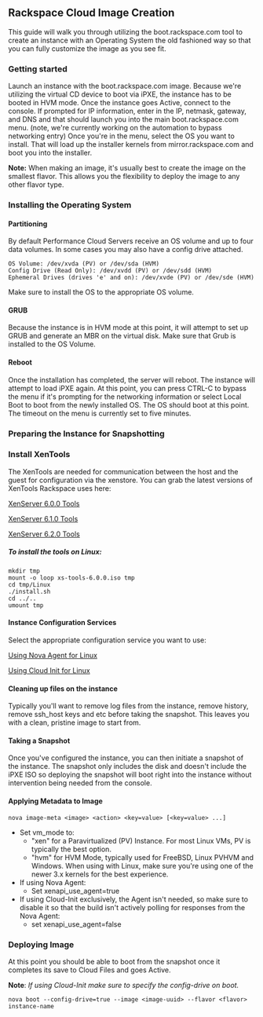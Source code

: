 ## Rackspace Cloud Image Creation

This guide will walk you through utilizing the boot.rackspace.com tool to create an instance with an Operating System the old fashioned way so that you can fully customize the image as you see fit.

### Getting started

Launch an instance with the boot.rackspace.com image.  Because we're utilizing the virtual CD device to boot via iPXE, the instance has to be booted in HVM mode.  Once the instance goes Active, connect to the console.  If prompted for IP information, enter in the IP, netmask, gateway, and DNS and that should launch you into the main boot.rackspace.com menu.  (note, we're currently working on the automation to bypass networking entry) Once you're in the menu, select the OS you want to install.  That will load up the installer kernels from mirror.rackspace.com and boot you into the installer.

**Note:** When making an image, it's usually best to create the image on the smallest flavor.  This allows you the flexibility to deploy the image to any other flavor type.

### Installing the Operating System
#### Partitioning

By default Performance Cloud Servers receive an OS volume and up to four data volumes.  In some cases you may also have a config drive attached.

    OS Volume: /dev/xvda (PV) or /dev/sda (HVM)
    Config Drive (Read Only): /dev/xvdd (PV) or /dev/sdd (HVM)
    Ephemeral Drives (drives 'e' and on): /dev/xvde (PV) or /dev/sde (HVM) 

Make sure to install the OS to the appropriate OS volume.

#### GRUB
Because the instance is in HVM mode at this point, it will attempt to set up GRUB and generate an MBR on the virtual disk.  Make sure that Grub is installed to the OS Volume.  

#### Reboot
Once the installation has completed, the server will reboot.  The instance will attempt to load iPXE again.  At this point, you can press CTRL-C to bypass the menu if it's prompting for the networking information or  select Local Boot to boot from the newly installed OS.  The OS should boot at this point.  The timeout on the menu is currently set to five minutes.

### Preparing the Instance for Snapshotting
### Install XenTools
The XenTools are needed for communication between the host and the guest for configuration via the xenstore. You can grab the latest versions of XenTools Rackspace uses here:

[XenServer 6.0.0 Tools](http://boot.rackspace.com/files/xentools/xs-tools-6.0.0.iso)

[XenServer 6.1.0 Tools](http://boot.rackspace.com/files/xentools/xs-tools-6.1.0.iso)

[XenServer 6.2.0 Tools](http://boot.rackspace.com/files/xentools/xs-tools-6.2.0.iso)

##### To install the tools on Linux:

    mkdir tmp
    mount -o loop xs-tools-6.0.0.iso tmp
    cd tmp/Linux
    ./install.sh
    cd ../..
    umount tmp

#### Instance Configuration Services

Select the appropriate configuration service you want to use:

[Using Nova Agent for Linux](nova_agent.md)

[Using Cloud Init for Linux](cloud_init.md)

#### Cleaning up files on the instance
Typically you'll want to remove log files from the instance, remove history, remove ssh_host keys and etc before taking the snapshot.  This leaves you with a clean, pristine image to start from.

#### Taking a Snapshot
Once you've configured the instance, you can then initiate a snapshot of the instance.  The snapshot only includes the disk and doesn't include the iPXE ISO so deploying the snapshot will boot right into the instance without intervention being needed from the console.

#### Applying Metadata to Image

    nova image-meta <image> <action> <key=value> [<key=value> ...]

* Set vm_mode to:
  * "xen" for a Paravirtualized (PV) Instance.  For most Linux VMs, PV is typically the best option.
  * "hvm" for HVM Mode, typically used for FreeBSD, Linux PVHVM and Windows.  When using with Linux, make sure you're using one of the newer 3.x kernels for the best experience.
* If using Nova Agent:
  * Set xenapi_use_agent=true
* If using Cloud-Init exclusively, the Agent isn't needed, so make sure to disable it so that the build isn't actively polling for responses from the Nova Agent:
  * set xenapi_use_agent=false

### Deploying Image
At this point you should be able to boot from the snapshot once it completes its save to Cloud Files and goes Active.

**Note**: _If using Cloud-Init make sure to specify the config-drive on boot._

    nova boot --config-drive=true --image <image-uuid> --flavor <flavor> instance-name